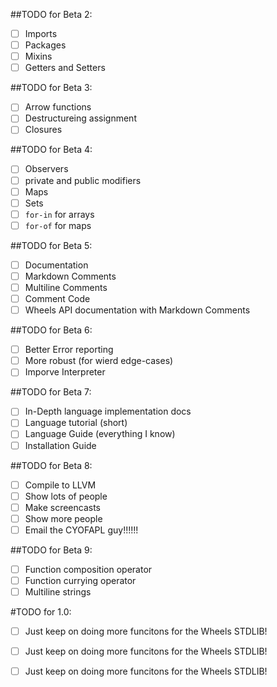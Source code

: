 ##TODO for Beta 2:
 - [ ]  Imports
 - [ ]  Packages
 - [ ]  Mixins
 - [ ]  Getters and Setters

##TODO for Beta 3:
 - [ ]  Arrow functions
 - [ ]  Destructureing assignment
 - [ ]  Closures

##TODO for Beta 4:
 - [ ]  Observers
 - [ ]  private and public modifiers
 - [ ]  Maps
 - [ ]  Sets
 - [ ]  `for-in` for arrays
 - [ ]  `for-of` for maps

##TODO for Beta 5:
 - [ ]  Documentation
 - [ ]  Markdown Comments
 - [ ]  Multiline Comments
 - [ ]  Comment Code
 - [ ]  Wheels API documentation with Markdown Comments

##TODO for Beta 6:
 - [ ]  Better Error reporting
 - [ ]  More robust (for wierd edge-cases)
 - [ ]  Imporve Interpreter

##TODO for Beta 7:
 - [ ]  In-Depth language implementation docs
 - [ ]  Language tutorial (short)
 - [ ]  Language Guide (everything I know)
 - [ ]  Installation Guide

##TODO for Beta 8:
 - [ ]  Compile to LLVM
 - [ ]  Show lots of people
 - [ ]  Make screencasts
 - [ ]  Show more people
 - [ ]  Email the CYOFAPL guy!!!!!!

##TODO for Beta 9:
 - [ ]  Function composition operator
 - [ ]  Function currying operator
 - [ ]  Multiline strings

#TODO for 1.0:
 - [ ]  Just keep on doing more funcitons for the Wheels STDLIB!
 - [ ]  Just keep on doing more funcitons for the Wheels STDLIB!
 - [ ]  Just keep on doing more funcitons for the Wheels STDLIB!

